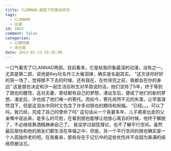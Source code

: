 ```yaml
---
title: CLANNAD–超弦下的那丝忧伤
tags:
  - CLANNAD
  - 动漫
id: 1862
comment: false
categories:
  - 心情琐事
  - 未分类
date: 2013-02-13 19:26:00
---
```


一口气看完了CLANNAD两部。目前看来，它是给我印象最深的动漫，没有之一。 尤其是第二部，说他是Key社名作三大催泪弹，确实是名副其实。
“这次该你好好的哭一场了，觉得撑不下去的时候，还有我在，在你哭完之前，我都会在你的身边”
这是朋也决定和汐一起生活后秋生对早苗说的话，他们坚持了5年，终于等到了朋也的醒悟，这对夫妻，曾经都有自己的梦想，渚出生后，便成了他们的新的梦想，渚走后，汐也成了他们唯一的寄托。而如今，寄托突然不见的失落，让早苗潸然泪下，但是这泪水中同时又包含了许多对朋也的期待和祝福。
“已经。。。可以了吗，我已经，完成了自己的使命了吗”
这句话从一个丧妻多年、儿子离家出走的父亲嘴中说出来，是多么的可悲，在看到朋也能够让他放心离去的时候，他终于解脱了，不必继续靠酒精麻痹自己了。
我没学过超弦理论，也不了解平行空间，虽然最后朋也和他的朋友们都生活在幸福之中，但是，另一个平行空间的朋也确实是一个人孤独终老的吧。在我看来，那些存在于记忆中的这些忧伤并不会因为美满的结局而被淡忘。